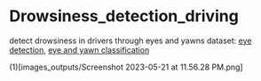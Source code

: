 # Drowsiness_detection_driving
detect drowsiness in drivers through eyes and yawns
dataset: [eye detection](https://universe.roboflow.com/ai-project-t1xm8/eye-detector-01g2k), [eye and yawn classification](https://www.kaggle.com/datasets/dheerajperumandla/drowsiness-dataset) 

(1)[images_outputs/Screenshot 2023-05-21 at 11.56.28 PM.png]
